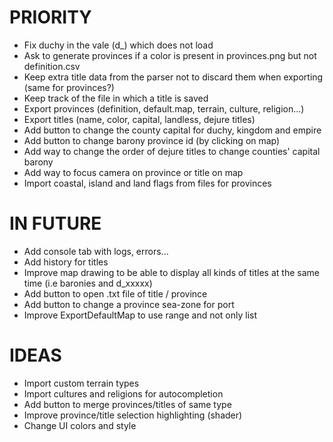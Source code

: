 # PRIORITY
- Fix duchy in the vale (d_) which does not load
- Ask to generate provinces if a color is present in provinces.png but not definition.csv
- Keep extra title data from the parser not to discard them when exporting (same for provinces?)
- Keep track of the file in which a title is saved
- Export provinces (definition, default.map, terrain, culture, religion...)
- Export titles (name, color, capital, landless, dejure titles)
- Add button to change the county capital for duchy, kingdom and empire
- Add button to change barony province id (by clicking on map)
- Add way to change the order of dejure titles to change counties' capital barony
- Add way to focus camera on province or title on map
- Import coastal, island and land flags from files for provinces

# IN FUTURE
- Add console tab with logs, errors...
- Add history for titles
- Improve map drawing to be able to display all kinds of titles at the same time (i.e baronies and d_xxxxx)
- Add button to open .txt file of title / province
- Add button to change a province sea-zone for port
- Improve ExportDefaultMap to use range and not only list

# IDEAS
- Import custom terrain types
- Import cultures and religions for autocompletion
- Add button to merge provinces/titles of same type
- Improve province/title selection highlighting (shader)
- Change UI colors and style